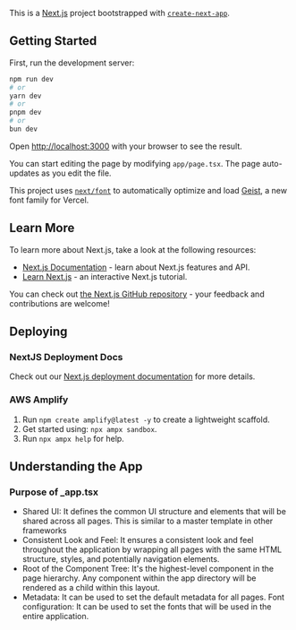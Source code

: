 This is a [Next.js](https://nextjs.org) project bootstrapped with [`create-next-app`](https://nextjs.org/docs/app/api-reference/cli/create-next-app).

## Getting Started

First, run the development server:

```bash
npm run dev
# or
yarn dev
# or
pnpm dev
# or
bun dev
```

Open [http://localhost:3000](http://localhost:3000) with your browser to see the result.

You can start editing the page by modifying `app/page.tsx`. The page auto-updates as you edit the file.

This project uses [`next/font`](https://nextjs.org/docs/app/building-your-application/optimizing/fonts) to automatically optimize and load [Geist](https://vercel.com/font), a new font family for Vercel.

## Learn More

To learn more about Next.js, take a look at the following resources:

- [Next.js Documentation](https://nextjs.org/docs) - learn about Next.js features and API.
- [Learn Next.js](https://nextjs.org/learn) - an interactive Next.js tutorial.

You can check out [the Next.js GitHub repository](https://github.com/vercel/next.js) - your feedback and contributions are welcome!

## Deploying
### NextJS Deployment Docs
Check out our [Next.js deployment documentation](https://nextjs.org/docs/app/building-your-application/deploying) for more details.

### AWS Amplify
1. Run `npm create amplify@latest -y` to create a lightweight scaffold.
2. Get started using: `npx ampx sandbox`.
3. Run `npx ampx help` for help.


## Understanding the App
### Purpose of _app.tsx
* Shared UI: It defines the common UI structure and elements that will be shared across all pages. This is similar to a master template in other frameworks
* Consistent Look and Feel: It ensures a consistent look and feel throughout the application by wrapping all pages with the same HTML structure, styles, and potentially navigation elements.
* Root of the Component Tree: It's the highest-level component in the page hierarchy. Any component within the app directory will be rendered as a child within this layout.
* Metadata: It can be used to set the default metadata for all pages.
Font configuration: It can be used to set the fonts that will be used in the entire application.